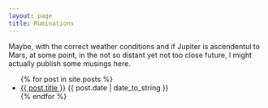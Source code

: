 ```yaml
---
layout: page
title: Ruminations
---
```


Maybe, with the correct weather conditions and if Jupiter is ascendentul to Mars, at some point, in the not so distant yet not too close future, I might actually publish some musings here.

<ul>
  {% for post in site.posts %}
    <li>
      <a href="{{ post.url }}">{{ post.title }}</a>
      <span class="post-date">{{ post.date | date_to_string }}</span>
    </li>
  {% endfor %}
</ul>